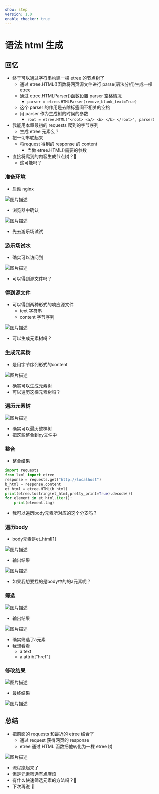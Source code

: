 ```yaml
---
show: step
version: 1.0
enable_checker: true
---
```


# 语法 html 生成

## 回忆

- 终于可以通过字符串构建一棵 etree 的节点树了
	- 通过 etree.HTML()函数将网页源文件进行 parse(语法分析)生成一棵 etree
	- 通过 etree.HTMLParser()函数设置 parser 空格情况
		- `parser = etree.HTMLParser(remove_blank_text=True)`
    - 这个 parser 的作用是去除标签间不相关的空格
    - 用 parser 作为生成树的时候的参数
         - `root = etree.HTML("<root> <a/> <b> </b> </root>", parser)`
- 我能用本章最初的 requests 爬到的字节序列
	- 生成 etree 元素么？
- 把一切串联起来
  - 将request 得到的 response 的 content
	- 当做 etree.HTML()需要的参数
- 直接将爬到的内容生成节点树？🤔
  - 这可能吗？
 
### 准备环境

- 启动 nginx

![图片描述](https://doc.shiyanlou.com/courses/uid1190679-20221127-1669519123241)

- 浏览器中确认

![图片描述](https://doc.shiyanlou.com/courses/uid1190679-20221127-1669519133861)

- 先去游乐场试试

### 游乐场试水

- 确实可以访问到

![图片描述](https://doc.shiyanlou.com/courses/uid1190679-20221127-1669519223218)

- 可以得到源文件吗？

### 得到源文件

- 可以得到两种形式的响应源文件
	- text 字符串
	- content 字节序列

![图片描述](https://doc.shiyanlou.com/courses/uid1190679-20221127-1669519291120)

- 可以生成元素树吗？

### 生成元素树

- 是用字节序列形式的content

![图片描述](https://doc.shiyanlou.com/courses/uid1190679-20221127-1669519443180)

- 确实可以生成元素树
- 可以遍历这棵元素树吗？

### 遍历元素树

![图片描述](https://doc.shiyanlou.com/courses/uid1190679-20221127-1669519686046)

- 确实可以遍历整棵树
- 把这些整合到py文件中

### 整合

- 整合结果

```python
import requests
from lxml import etree
response = requests.get("http://localhost")
b_html = response.content
et_html = etree.HTML(b_html)
print(etree.tostring(et_html,pretty_print=True).decode())
for element in et_html.iter():
	print(element.tag)
```

- 我可以遍历body元素所对应的这个分支吗？

### 遍历body

- body元素是et_html[1]

![图片描述](https://doc.shiyanlou.com/courses/uid1190679-20221127-1669520869926)

- 输出结果

![图片描述](https://doc.shiyanlou.com/courses/uid1190679-20221127-1669520882534)

- 如果我想要找的是body中的的a元素呢？

### 筛选

![图片描述](https://doc.shiyanlou.com/courses/uid1190679-20221127-1669520997770)

- 输出结果

![图片描述](https://doc.shiyanlou.com/courses/uid1190679-20221127-1669521011642)

- 确实筛选了a元素
- 我想看看
	- a.text
	- a.attrib["href"]

### 修改结果

![图片描述](https://doc.shiyanlou.com/courses/uid1190679-20221127-1669521342149)

- 最终结果

![图片描述](https://doc.shiyanlou.com/courses/uid1190679-20221127-1669521375148)

## 总结

- 把前面的 requests 和最近的 etree 结合了
  - 通过 request 获得网页的 response
  - etree 通过 HTML 函数把他转化为一棵 etree 树

![图片描述](https://doc.shiyanlou.com/courses/uid1190679-20221127-1669521450717)

- 流程跑起来了
- 但是元素筛选有点麻烦
- 有什么快速筛选元素的方法吗？🤔
- 下次再说 👋
